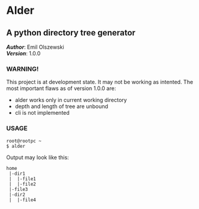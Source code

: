 # Alder  
## A python directory tree generator

***Author***: Emil Olszewski  
***Version***: 1.0.0

### **WARNING!**
This project is at development state. It may not be working as intented. 
The most important flaws as of version 1.0.0 are: 
- alder works only in current working directory
- depth and length of tree are unbound
- cli is not implemented 

### **USAGE**

    root@rootpc ~
    $ alder 

Output may look like this: 

    home
     |-dir1
     |  |-file1 
     |  |-file2
     |-file3
     |-dir2
     |  |-file4



